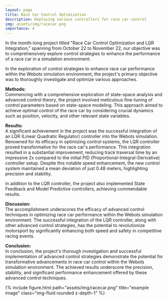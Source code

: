```yaml
---
layout: page
title: Race Car Control Optimization
description: Deploying various controllers for race car control
img: assets/img/racecar.png
importance: 4
---
```

In the month-long project titled "Race Car Control Optimization and LQR Integration," spanning from October 22 to November 22, our objective was to comprehensively explore control strategies to enhance the performance of a race car in a simulation environment.

In the exploration of control strategies to enhance race car performance within the Webots simulation environment, the project's primary objective was to thoroughly investigate and optimize various approaches.<br>

**Methods:**<br>
Commencing with a comprehensive exploration of state-space analysis and advanced control theory, the project involved meticulous fine-tuning of control parameters based on state-space modeling. This approach aimed to achieve optimal control of the race car by considering crucial dynamics such as position, velocity, and other relevant state variables.


**Results:**<br>
A significant achievement in the project was the successful integration of an LQR (Linear Quadratic Regulator) controller into the Webots simulation. Renowned for its efficacy in optimizing control systems, the LQR controller proved transformative for the race car's performance. This integration resulted in a substantial improvement, reducing track traversal time by an impressive 2x compared to the initial PID (Proportional-Integral-Derivative) controller setup. Despite this notable speed enhancement, the new control system maintained a mean deviation of just 0.48 meters, highlighting precision and stability.

In addition to the LQR controller, the project also implemented State Feedback and Model Predictive controllers, achieving commendable results.

**Discussion:**<br>
The accomplishment underscores the efficacy of advanced control techniques in optimizing race car performance within the Webots simulation environment. The successful integration of the LQR controller, along with other advanced control strategies, has the potential to revolutionize motorsport by significantly enhancing both speed and safety in competitive racing events.

**Conclusion:**<br>
In conclusion, the project's thorough investigation and successful implementation of advanced control strategies demonstrate the potential for transformative advancements in race car control within the Webots simulation environment. The achieved results underscore the precision, stability, and significant performance enhancement offered by these advanced control techniques.

<div class="row justify-content-sm-center">
    <div class="col-sm mt-3 mt-md-0">
        {% include figure.html path="assets/img/racecar.png"  title="example image" class="img-fluid rounded z-depth-1" %}
    </div>
</div>
